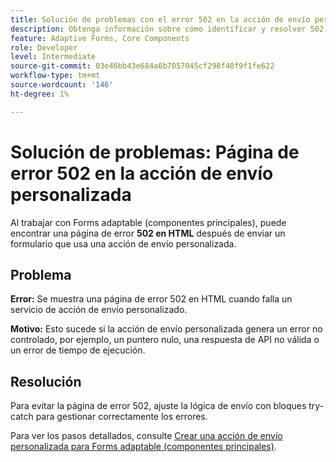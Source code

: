 ```yaml
---
title: Solución de problemas con el error 502 en la acción de envío personalizada para Forms adaptable
description: Obtenga información sobre cómo identificar y resolver 502 páginas de error que se producen al utilizar acciones de envío personalizadas en Forms adaptable (componentes principales). Esta guía explica causas comunes, como las excepciones no controladas, y proporciona pasos de resolución.
feature: Adaptive Forms, Core Components
role: Developer
level: Intermediate
source-git-commit: 03e46bb43e684a6b7057045cf298f40f9f1fe622
workflow-type: tm+mt
source-wordcount: '146'
ht-degree: 1%

---
```



# Solución de problemas: Página de error 502 en la acción de envío personalizada

Al trabajar con Forms adaptable (componentes principales), puede encontrar una página de error **502 en HTML** después de enviar un formulario que usa una acción de envío personalizada.

## Problema

**Error:** Se muestra una página de error 502 en HTML cuando falla un servicio de acción de envío personalizado.

**Motivo:** Esto sucede si la acción de envío personalizada genera un error no controlado, por ejemplo, un puntero nulo, una respuesta de API no válida o un error de tiempo de ejecución.

## Resolución

Para evitar la página de error 502, ajuste la lógica de envío con bloques try-catch para gestionar correctamente los errores.

Para ver los pasos detallados, consulte [Crear una acción de envío personalizada para Forms adaptable (componentes principales)](/help/forms/custom-submit-action-for-adaptive-forms-based-on-core-components.md).
